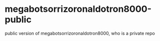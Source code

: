 # megabotsorrizoronaldotron8000-public
public version of megabotsorrizoronaldotron8000, who is a private repo
